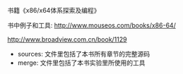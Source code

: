 书籍《x86/x64体系探索及编程》

书中例子和工具: http://www.mouseos.com/books/x86-64/

http://www.broadview.com.cn/book/1129

- sources: 文件里包括了本书所有章节的完整源码
- merge: 文件里包括了本书实验里所使用的工具